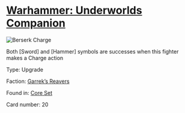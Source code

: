 # [Warhammer: Underworlds Companion](https://guidokessels.github.io/wh-underworlds)

  

![Berserk Charge](https://warhammerunderworlds.com/wp-content/uploads/sites/6/2017/12/020_ENG-Berserk-Charge.png)

Both [Sword] and [Hammer] symbols are successes when this fighter makes a Charge action

Type: Upgrade

Faction: [Garrek’s Reavers](https://guidokessels.github.io/wh-underworlds/factions/garreks-reavers.md)

Found in: [Core Set](https://guidokessels.github.io/wh-underworlds/locations/core-set.md)

Card number: 20
